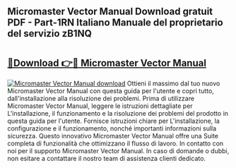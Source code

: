 ## Micromaster Vector Manual Download gratuit PDF - Part-1RN Italiano Manuale del proprietario del servizio zB1NQ

# <h2><a href="http://dfb9a4f.blite.top/?on=Micromaster+Vector+Manual">🔗Download 👉🔴 Micromaster Vector Manual</a></h2>

[![Micromaster Vector Manual download](https://i.imgur.com/lujVjoI.png)](http://dfb9a4f.blite.top/?on=Micromaster+Vector+Manual)
Ottieni il massimo dal tuo nuovo Micromaster Vector Manual con questa guida per l'utente e copri tutto, dall'installazione alla risoluzione dei problemi. Prima di utilizzare Micromaster Vector Manual, leggere le istruzioni dettagliate per L'installazione, il funzionamento e la risoluzione dei problemi del prodotto in questa guida per l'utente. Fornisce istruzioni chiare per L'installazione, la configurazione e il funzionamento, nonché importanti informazioni sulla sicurezza. Questo innovativo Micromaster Vector Manual offre una Suite completa di funzionalità che ottimizzano il flusso di lavoro. In contatto con noi per il supporto Micromaster Vector Manual. In caso di domande o dubbi, non esitare a contattare il nostro team di assistenza clienti dedicato.

